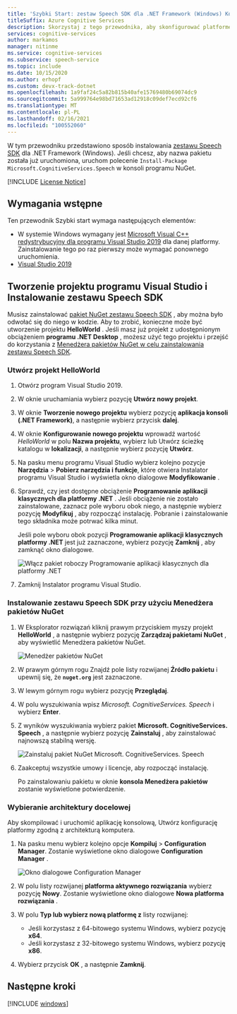 ```yaml
---
title: 'Szybki Start: zestaw Speech SDK dla .NET Framework (Windows) Konfiguracja platformy — usługa mowy'
titleSuffix: Azure Cognitive Services
description: Skorzystaj z tego przewodnika, aby skonfigurować platformę dla języka C# w obszarze .NET Framework dla systemu Windows z zestawem SDK usługi Speech Service.
services: cognitive-services
author: markamos
manager: nitinme
ms.service: cognitive-services
ms.subservice: speech-service
ms.topic: include
ms.date: 10/15/2020
ms.author: erhopf
ms.custom: devx-track-dotnet
ms.openlocfilehash: 1a9faf24c5a82b815b40afe15769480b69074dc9
ms.sourcegitcommit: 5a999764e98bd71653ad12918c09def7ecd92cf6
ms.translationtype: MT
ms.contentlocale: pl-PL
ms.lasthandoff: 02/16/2021
ms.locfileid: "100552060"
---
```

W tym przewodniku przedstawiono sposób instalowania [zestawu Speech SDK](~/articles/cognitive-services/speech-service/speech-sdk.md) dla .NET Framework (Windows). Jeśli chcesz, aby nazwa pakietu została już uruchomiona, uruchom polecenie `Install-Package Microsoft.CognitiveServices.Speech` w konsoli programu NuGet.

[!INCLUDE [License Notice](~/includes/cognitive-services-speech-service-license-notice.md)]

## <a name="prerequisites"></a>Wymagania wstępne

Ten przewodnik Szybki start wymaga następujących elementów:

* W systemie Windows wymagany jest [Microsoft Visual C++ redystrybucyjny dla programu Visual Studio 2019](https://support.microsoft.com/en-us/topic/the-latest-supported-visual-c-downloads-2647da03-1eea-4433-9aff-95f26a218cc0) dla danej platformy. Zainstalowanie tego po raz pierwszy może wymagać ponownego uruchomienia.
* [Visual Studio 2019](https://visualstudio.microsoft.com/downloads/)

## <a name="create-a-visual-studio-project-and-install-the-speech-sdk"></a>Tworzenie projektu programu Visual Studio i Instalowanie zestawu Speech SDK

Musisz zainstalować [pakiet NuGet zestawu Speech SDK](https://aka.ms/csspeech/nuget) , aby można było odwołać się do niego w kodzie. Aby to zrobić, konieczne może być utworzenie projektu **HelloWorld** . Jeśli masz już projekt z udostępnionym obciążeniem **programu .NET Desktop** , możesz użyć tego projektu i przejść do korzystania z [Menedżera pakietów NuGet w celu zainstalowania zestawu Speech SDK](#use-nuget-package-manager-to-install-the-speech-sdk).

### <a name="create-helloworld-project"></a>Utwórz projekt HelloWorld

1. Otwórz program Visual Studio 2019.

1. W oknie uruchamiania wybierz pozycję **Utwórz nowy projekt**. 

1. W oknie **Tworzenie nowego projektu** wybierz pozycję **aplikacja konsoli (.NET Framework)**, a następnie wybierz przycisk **dalej**.

1. W oknie **Konfigurowanie nowego projektu** wprowadź wartość *HelloWorld* w polu **Nazwa projektu**, wybierz lub Utwórz ścieżkę katalogu w **lokalizacji**, a następnie wybierz pozycję **Utwórz**.

1. Na pasku menu programu Visual Studio wybierz kolejno pozycje **Narzędzia**  >  **Pobierz narzędzia i funkcje**, które otwiera Instalator programu Visual Studio i wyświetla okno dialogowe **Modyfikowanie** .

1. Sprawdź, czy jest dostępne obciążenie **Programowanie aplikacji klasycznych dla platformy .NET** . Jeśli obciążenie nie zostało zainstalowane, zaznacz pole wyboru obok niego, a następnie wybierz pozycję **Modyfikuj** , aby rozpocząć instalację. Pobranie i zainstalowanie tego składnika może potrwać kilka minut.

   Jeśli pole wyboru obok pozycji **Programowanie aplikacji klasycznych platformy .NET** jest już zaznaczone, wybierz pozycję **Zamknij** , aby zamknąć okno dialogowe.

   ![Włącz pakiet roboczy Programowanie aplikacji klasycznych dla platformy .NET](~/articles/cognitive-services/speech-service/media/sdk/vs-enable-net-desktop-workload.png)

1. Zamknij Instalator programu Visual Studio.

### <a name="use-nuget-package-manager-to-install-the-speech-sdk"></a>Instalowanie zestawu Speech SDK przy użyciu Menedżera pakietów NuGet

1. W Eksplorator rozwiązań kliknij prawym przyciskiem myszy projekt **HelloWorld** , a następnie wybierz pozycję **Zarządzaj pakietami NuGet** , aby wyświetlić Menedżera pakietów NuGet.

   ![Menedżer pakietów NuGet](~/articles/cognitive-services/speech-service/media/sdk/vs-nuget-package-manager.png)

1. W prawym górnym rogu Znajdź pole listy rozwijanej **Źródło pakietu** i upewnij się, że **`nuget.org`** jest zaznaczone.

1. W lewym górnym rogu wybierz pozycję **Przeglądaj**.

1. W polu wyszukiwania wpisz *Microsoft. CognitiveServices. Speech* i wybierz **Enter**.

1. Z wyników wyszukiwania wybierz pakiet **Microsoft. CognitiveServices. Speech** , a następnie wybierz pozycję **Zainstaluj** , aby zainstalować najnowszą stabilną wersję.

   ![Zainstaluj pakiet NuGet Microsoft. CognitiveServices. Speech](~/articles/cognitive-services/speech-service/media/sdk/qs-csharp-dotnet-windows-03-nuget-install-1.0.0.png)

1. Zaakceptuj wszystkie umowy i licencje, aby rozpocząć instalację.

   Po zainstalowaniu pakietu w oknie **konsola Menedżera pakietów** zostanie wyświetlone potwierdzenie.

### <a name="choose-target-architecture"></a>Wybieranie architektury docelowej

Aby skompilować i uruchomić aplikację konsolową, Utwórz konfigurację platformy zgodną z architekturą komputera.

1. Na pasku menu wybierz kolejno opcje **Kompiluj**  >  **Configuration Manager**. Zostanie wyświetlone okno dialogowe **Configuration Manager** .

   ![Okno dialogowe Configuration Manager](~/articles/cognitive-services/speech-service/media/sdk/vs-configuration-manager-dialog-box.png)

1. W polu listy rozwijanej **platforma aktywnego rozwiązania** wybierz pozycję **Nowy**. Zostanie wyświetlone okno dialogowe **Nowa platforma rozwiązania** .

1. W polu **Typ lub wybierz nową platformę z** listy rozwijanej:
   - Jeśli korzystasz z 64-bitowego systemu Windows, wybierz pozycję **x64**.
   - Jeśli korzystasz z 32-bitowego systemu Windows, wybierz pozycję **x86**.

1. Wybierz przycisk **OK** , a następnie **Zamknij**.

## <a name="next-steps"></a>Następne kroki

[!INCLUDE [windows](../quickstart-list.md)]
